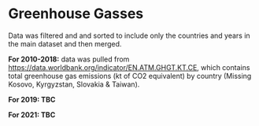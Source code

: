 # Greenhouse Gasses
Data was filtered and and sorted to include only the countries and years in the main dataset and then merged.

**For 2010-2018:** data was pulled from https://data.worldbank.org/indicator/EN.ATM.GHGT.KT.CE, which contains total greenhouse gas emissions (kt of CO2 equivalent) by country (Missing Kosovo, Kyrgyzstan, Slovakia & Taiwan).

**For 2019: TBC**

**For 2021: TBC**
